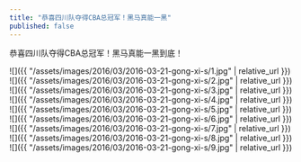 ```yaml
---
title: "恭喜四川队夺得CBA总冠军！黑马真能一黑"
published: false
---
```

恭喜四川队夺得CBA总冠军！黑马真能一黑到底！



![]({{ "/assets/images/2016/03/2016-03-21-gong-xi-s/1.jpg" | relative_url }})
![]({{ "/assets/images/2016/03/2016-03-21-gong-xi-s/2.jpg" | relative_url }})
![]({{ "/assets/images/2016/03/2016-03-21-gong-xi-s/3.jpg" | relative_url }})
![]({{ "/assets/images/2016/03/2016-03-21-gong-xi-s/4.jpg" | relative_url }})
![]({{ "/assets/images/2016/03/2016-03-21-gong-xi-s/5.jpg" | relative_url }})
![]({{ "/assets/images/2016/03/2016-03-21-gong-xi-s/6.jpg" | relative_url }})
![]({{ "/assets/images/2016/03/2016-03-21-gong-xi-s/7.jpg" | relative_url }})
![]({{ "/assets/images/2016/03/2016-03-21-gong-xi-s/8.jpg" | relative_url }})
![]({{ "/assets/images/2016/03/2016-03-21-gong-xi-s/9.jpg" | relative_url }})
